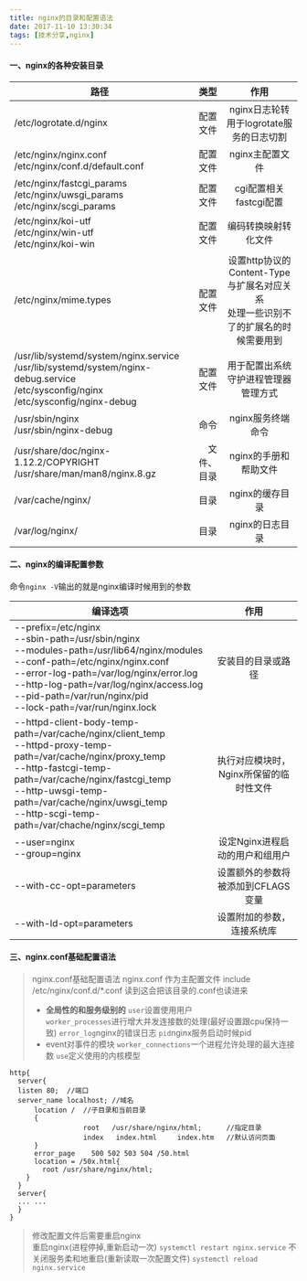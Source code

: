 ```yaml
---
title: nginx的目录和配置语法
date: 2017-11-10 13:30:34
tags: [技术分享,nginx]
---
```

#### 一、nginx的各种安装目录
| 路径        | 类型   |  作用  |
| --------   | -----:  | :----:  |
| /etc/logrotate.d/nginx     |  配置文件 |   nginx日志轮转用于logrotate服务的日志切割    |
| /etc/nginx/nginx.conf<br/>/etc/nginx/conf.d/default.conf         |   配置文件   |   nginx主配置文件   |
| /etc/nginx/fastcgi_params<br/>/etc/nginx/uwsgi_params<br/>/etc/nginx/scgi_params        |  配置文件  |  cgi配置相关<br/>fastcgi配置  |
|/etc/nginx/koi-utf<br/>/etc/nginx/win-utf<br/>/etc/nginx/koi-win|  配置文件  |  编码转换映射转化文件  |
|  /etc/nginx/mime.types   |  配置文件  |  设置http协议的Content-Type与扩展名对应关系  <br/>处理一些识别不了的扩展名的时候需要用到  |
|  /usr/lib/systemd/system/nginx.service<br/>/usr/lib/systemd/system/nginx-debug.service<br/>/etc/sysconfig/nginx<br/>/etc/sysconfig/nginx-debug  |  配置文件  |   用于配置出系统守护进程管理器管理方式 |
|  /usr/sbin/nginx<br/>/usr/sbin/nginx-debug |   命令 |   nginx服务终端命令 |
|   /usr/share/doc/nginx-1.12.2/COPYRIGHT<br/>/usr/share/man/man8/nginx.8.gz  |  文件、目录  |  nginx的手册和帮助文件  |
|  /var/cache/nginx/  |  目录  |  nginx的缓存目录  |
|  /var/log/nginx/  |  目录  |  nginx的日志目录  |
#### 二、nginx的编译配置参数
命令`nginx -V`输出的就是nginx编译时候用到的参数

|  编译选项  |  作用  |
| --------   | :----:  |
|  --prefix=/etc/nginx<br/>--sbin-path=/usr/sbin/nginx<br/>--modules-path=/usr/lib64/nginx/modules<br/>--conf-path=/etc/nginx/nginx.conf<br/>--error-log-path=/var/log/nginx/error.log<br/>--http-log-path=/var/log/nginx/access.log<br/>--pid-path=/var/run/nginx/pid<br/>--lock-path=/var/run/nginx.lock  |  安装目的目录或路径  |
|  --httpd-client-body-temp-path=/var/cache/nginx/client_temp<br/>--httpd-proxy-temp-path=/var/cache/nginx/proxy_temp<br/>--http-fastcgi-temp-path=/var/cache/nginx/fastcgi_temp<br/>--http-uwsgi-temp-path=/var/cache/nginx/uwsgi_temp<br/>--http-scgi-temp-path=/var/chache/nginx/scgi_temp  |  执行对应模块时，Nginx所保留的临时性文件  |
|  --user=nginx<br/>--group=nginx  |  设定Nginx进程启动的用户和组用户  |
|  --with-cc-opt=parameters  |  设置额外的参数将被添加到CFLAGS变量  |
|  --with-ld-opt=parameters  |  设置附加的参数，连接系统库  |

#### 三、nginx.conf基础配置语法
>nginx.conf基础配置语法
nginx.conf 作为主配置文件
include /etc/nginx/conf.d/*.conf 读到这会把该目录的.conf也读进来
>* **全局性的和服务级别的**
`user`设置使用用户  
`worker_processes`进行增大并发连接数的处理(最好设置跟cpu保持一致)
`error_log`nginx的错误日志
`pid`nginx服务启动时候pid 
>* event对事件的模块
`worker_connections`一个进程允许处理的最大连接数
`use`定义使用的内核模型

```
http{
  server{
  listen 80;  //端口
  server_name localhost; //域名
      location /  //子目录和当前目录
      {
                  root   /usr/share/nginx/html;      //指定目录
                  index   index.html     index.htm   //默认访问页面
      }
      error_page    500 502 503 504 /50.html
      location = /50x.html{
        root /usr/share/nginx/html;
    }
  }
  server{
  ... ...
  }
}
```
>修改配置文件后需要重启nginx<br/>
重启nginx(进程停掉,重新启动一次)
`systemctl restart nginx.service`
不关闭服务柔和地重启(重新读取一次配置文件)
`systemctl reload nginx.service`
